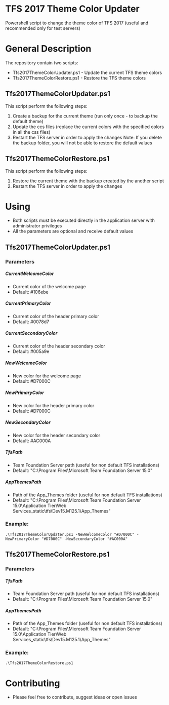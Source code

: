 # TFS 2017 Theme Color Updater
Powershell script to change the theme color of TFS 2017 (useful and recommended only for test servers)

# General Description
The repository contain two scripts: 
- Tfs2017ThemeColorUpdater.ps1 - Update the current TFS theme colors
- Tfs2017ThemeColorRestore.ps1 - Restore the TFS theme colors

## Tfs2017ThemeColorUpdater.ps1
This script perform the following steps: 
1.	Create a backup for the current theme (run only once - to backup the default theme)
2.	Update the ccs files (replace the current colors with the specified colors in all the css files)
3.	Restart the TFS server in order to apply the changes
Note: If you delete the backup folder, you will not be able to restore the default values

## Tfs2017ThemeColorRestore.ps1
This script perform the following steps: 
1.	Restore the current theme with the backup created by the another script
2.	Restart the TFS server in order to apply the changes

# Using
- Both scripts must be executed directly in the application server with administrator privileges  
- All the parameters are optional and receive default values

## Tfs2017ThemeColorUpdater.ps1

### Parameters

##### CurrentWelcomeColor 
- Current color of the welcome page 
- Default: #106ebe

##### CurrentPrimaryColor 
- Current color of the header primary color 
- Default: #0078d7

##### CurrentSecondaryColor 
- Current color of the header secondary color 
- Default: #005a9e

##### NewWelcomeColor 
- New color for the welcome page 
- Default: #D7000C

##### NewPrimaryColor 
- New color for the header primary color 
- Default: #D7000C

##### NewSecondaryColor 
- New color for the header secondary color 
- Default: #AC000A

##### TfsPath 
- Team Foundation Server path (useful for non default TFS installations)
- Default: "C:\Program Files\Microsoft Team Foundation Server 15.0"

##### AppThemesPath 
- Path of the App_Themes folder (useful for non default TFS installations)
- Default: "C:\Program Files\Microsoft Team Foundation Server 15.0\Application Tier\Web Services\_static\tfs\Dev15.M125.1\App_Themes"

### Example:
```
.\Tfs2017ThemeColorUpdater.ps1 -NewWelcomeColor "#D7000C" -NewPrimaryColor "#D7000C" -NewSecondaryColor "#AC000A"
```

## Tfs2017ThemeColorRestore.ps1

### Parameters

##### TfsPath 
- Team Foundation Server path (useful for non default TFS installations)
- Default: "C:\Program Files\Microsoft Team Foundation Server 15.0"

##### AppThemesPath 
- Path of the App_Themes folder (useful for non default TFS installations)
- Default: "C:\Program Files\Microsoft Team Foundation Server 15.0\Application Tier\Web Services\_static\tfs\Dev15.M125.1\App_Themes"

### Example:
```
.\Tfs2017ThemeColorRestore.ps1
```

# Contributing
- Please feel free to contribute, suggest ideas or open issues
